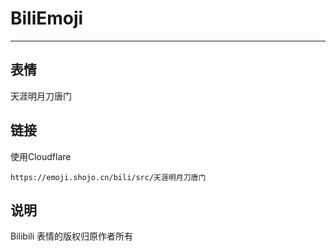 # BiliEmoji
---
## 表情
天涯明月刀唐门
## 链接
使用Cloudflare
```
https://emoji.shojo.cn/bili/src/天涯明月刀唐门
```
## 说明
Bilibili 表情的版权归原作者所有
